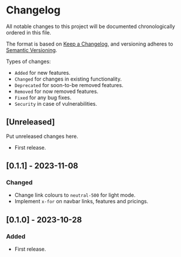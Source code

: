 # Changelog
All notable changes to this project will be documented chronologically ordered
in this file.

The format is based on [Keep a Changelog](https://keepachangelog.com/en/1.0.0/),
and versioning adheres to [Semantic Versioning](https://semver.org/spec/v2.0.0.html).

Types of changes:
* `Added` for new features.
* `Changed` for changes in existing functionality.
* `Deprecated` for soon-to-be removed features.
* `Removed` for now removed features.
* `Fixed` for any bug fixes.
* `Security` in case of vulnerabilities.

## [Unreleased]
Put unreleased changes here.

* First release.
## [0.1.1] - 2023-11-08
### Changed
- Change link colours to `neutral-500` for light mode.
- Implement `x-for` on navbar links, features and pricings.

## [0.1.0] - 2023-10-28
### Added
* First release.